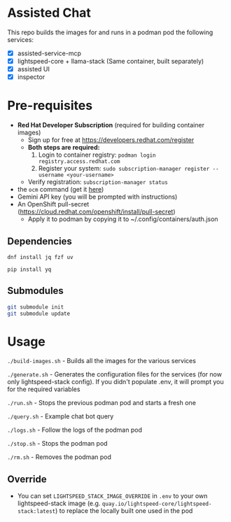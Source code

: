 # Assisted Chat

This repo builds the images for and runs in a podman pod the following services:
- [x] assisted-service-mcp
- [x] lightspeed-core + llama-stack (Same container, built separately)
- [x] assisted UI
- [x] inspector

# Pre-requisites

- **Red Hat Developer Subscription** (required for building container images)
  - Sign up for free at https://developers.redhat.com/register
  - **Both steps are required:**
    1. Login to container registry: `podman login registry.access.redhat.com`
    2. Register your system: `sudo subscription-manager register --username <your-username>`
  - Verify registration: `subscription-manager status`
- the `ocm` command (get it [here](https://console.redhat.com/openshift/token))
- Gemini API key (you will be prompted with instructions)
- An OpenShift pull-secret (https://cloud.redhat.com/openshift/install/pull-secret)
    - Apply it to podman by copying it to ~/.config/containers/auth.json

## Dependencies

`dnf install jq fzf uv`

`pip install yq`

## Submodules

```bash
git submodule init
git submodule update
```


# Usage

`./build-images.sh` - Builds all the images for the various services

`./generate.sh` - Generates the configuration files for the services (for now only lightspeed-stack config). If you didn't populate .env, it will prompt you for the required variables

`./run.sh` - Stops the previous podman pod and starts a fresh one

`./query.sh` - Example chat bot query

`./logs.sh` - Follow the logs of the podman pod

`./stop.sh` - Stops the podman pod 

`./rm.sh` - Removes the podman pod

## Override

- You can set `LIGHTSPEED_STACK_IMAGE_OVERRIDE` in `.env` to your own lightspeed-stack image (e.g. `quay.io/lightspeed-core/lightspeed-stack:latest`) to replace the locally built one used in the pod

